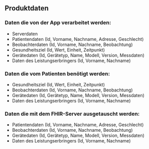 ## Produktdaten

### Daten die von der App verarbeitet werden:

* Serverdaten
* Patientendaten (Id, Vorname, Nachname, Adresse, Geschlecht)
* Beobachterdaten (Id, Vorname, Nachname, Beobachtung)
* Gesundheitsziel (Id, Wert, Einheit, Zeitpunkt)
* Gerätedaten (Id, Gerätetyp, Name, Modell, Version, Messdaten)
* Daten des Leistungserbringers (Id, Vorname, Nachname)


### Daten die vom Patienten benötigt werden:

* Gesundheitsziel (Id, Wert, Einheit, Zeitpunkt)
* Beobachterdaten (Id, Vorname, Nachname, Beobachtung)
* Gerätedaten (Id, Gerätetyp, Name, Modell, Version, Messdaten)
* Daten des Leistungserbringers (Id, Vorname, Nachname)

### Daten die mit dem FHIR-Server ausgetauscht werden:

* Patientendaten (Id, Vorname, Nachname, Adresse, Geschlecht)
* Beobachterdaten (Id, Vorname, Nachname, Beobachtung)
* Gerätedaten (Id, Gerätetyp, Name, Modell, Version, Messdaten)
* Daten des Leistungserbringers (Id, Vorname, Nachname)
